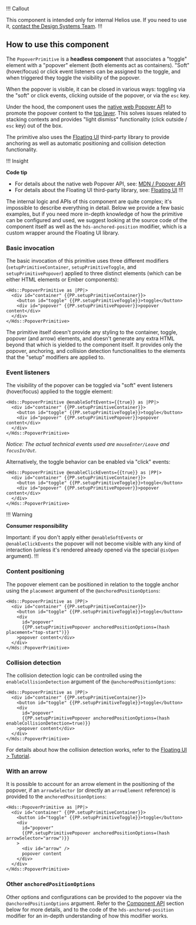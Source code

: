 !!! Callout

This component is intended only for internal Helios use. If you need to use it, [contact the Design Systems Team](/about/support).
!!!

## How to use this component

The `PopoverPrimitive` is a **headless component** that associates a "toggle" element with a "popover" element (both elements act as containers). "Soft" (hover/focus) or click event listeners can be assigned to the toggle, and when triggered they toggle the visibility of the popover.

When the popover is visible, it can be closed in various ways: toggling via the "soft" or click events, clicking outside of the popover, or via the `esc` key.

Under the hood, the component uses the [native web Popover API](https://developer.mozilla.org/en-US/docs/Web/API/Popover_API) to promote the popover content to the [top layer](https://developer.mozilla.org/en-US/docs/Glossary/Top_layer). This solves issues related to stacking contexts and provides "light dismiss" functionality (click outside / `esc` key) out of the box.

The primitive also uses the [Floating UI](https://floating-ui.com/) third-party library to provide anchoring as well as automatic positioning and collision detection functionality.

!!! Insight

**Code tip**

- For details about the native web Popover API, see: [MDN / Popover API](https://developer.mozilla.org/en-US/docs/Web/API/Popover_API)
- For details about the Floating UI third-party library, see: [Floating UI](https://floating-ui.com/)
!!!

The internal logic and APIs of this component are quite complex; it's impossible to describe everything in detail. Below we provide a few basic examples, but if you need more in-depth knowledge of how the primitive can be configured and used, we suggest looking at the source code of the component itself as well as the `hds-anchored-position` modifier, which is a custom wrapper around the Floating UI library.

### Basic invocation

The basic invocation of this primitive uses three different modifiers (`setupPrimitiveContainer`, `setupPrimitiveToggle`, and `setupPrimitivePopover`) applied to three distinct elements (which can be either HTML elements or Ember components):

```handlebars{data-execute=false}
<Hds::PopoverPrimitive as |PP|>
  <div id="container" {{PP.setupPrimitiveContainer}}>
    <button id="toggle" {{PP.setupPrimitiveToggle}}>toggle</button>
    <div id="popover" {{PP.setupPrimitivePopover}}>popover content</div>
  </div>
</Hds::PopoverPrimitive>
```

The primitive itself doesn't provide any styling to the container, toggle, popover (and arrow) elements, and doesn't generate any extra HTML beyond that which is yielded to the component itself. It provides only the popover, anchoring, and collision detection functionalities to the elements that the "setup" modifiers are applied to.

### Event listeners

The visibility of the popover can be toggled via "soft" event listeners (hover/focus) applied to the toggle element:

```handlebars{data-execute=false}
<Hds::PopoverPrimitive @enableSoftEvents={{true}} as |PP|>
  <div id="container" {{PP.setupPrimitiveContainer}}>
    <button id="toggle" {{PP.setupPrimitiveToggle}}>toggle</button>
    <div id="popover" {{PP.setupPrimitivePopover}}>popover content</div>
  </div>
</Hds::PopoverPrimitive>
```

_Notice: The actual technical events used are `mouseEnter/Leave` and `focusIn/Out`._

Alternatively, the toggle behavior can be enabled via "click" events:

```handlebars{data-execute=false}
<Hds::PopoverPrimitive @enableClickEvents={{true}} as |PP|>
  <div id="container" {{PP.setupPrimitiveContainer}}>
    <button id="toggle" {{PP.setupPrimitiveToggle}}>toggle</button>
    <div id="popover" {{PP.setupPrimitivePopover}}>popover content</div>
  </div>
</Hds::PopoverPrimitive>
```

!!! Warning

**Consumer responsibility**

Important: if you don't apply either `@enableSoftEvents` or `@enableClickEvents` the popover will not become visible with any kind of interaction (unless it's rendered already opened via the special `@isOpen` argument).
!!!

### Content positioning

The popover element can be positioned in relation to the toggle anchor using the `placement` argument of the `@anchoredPositionOptions`:

```handlebars{data-execute=false}
<Hds::PopoverPrimitive as |PP|>
  <div id="container" {{PP.setupPrimitiveContainer}}>
    <button id="toggle" {{PP.setupPrimitiveToggle}}>toggle</button>
    <div
      id="popover"
      {{PP.setupPrimitivePopover anchoredPositionOptions=(hash placement="top-start")}}
    >popover content</div>
  </div>
</Hds::PopoverPrimitive>
```

### Collision detection

The collision detection logic can be controlled using the `enableCollisionDetection` argument of the `@anchoredPositionOptions`:

```handlebars{data-execute=false}
<Hds::PopoverPrimitive as |PP|>
  <div id="container" {{PP.setupPrimitiveContainer}}>
    <button id="toggle" {{PP.setupPrimitiveToggle}}>toggle</button>
    <div
      id="popover"
      {{PP.setupPrimitivePopover anchoredPositionOptions=(hash enableCollisionDetection=true)}}
    >popover content</div>
  </div>
</Hds::PopoverPrimitive>
```

For details about how the collision detection works, refer to the [Floating UI > Tutorial](https://floating-ui.com/docs/tutorial).

### With an arrow

It is possible to account for an arrow element in the positioning of the popover, if an `arrowSelector` (or directly an `arrowElement` reference) is provided to the `anchoredPositionOptions`:

```handlebars{data-execute=false}
<Hds::PopoverPrimitive as |PP|>
  <div id="container" {{PP.setupPrimitiveContainer}}>
    <button id="toggle" {{PP.setupPrimitiveToggle}}>toggle</button>
    <div
      id="popover"
      {{PP.setupPrimitivePopover anchoredPositionOptions=(hash arrowSelector="arrow")}}
    >
      <div id="arrow" />
      popover content
    </div>
  </div>
</Hds::PopoverPrimitive>
```

### Other `anchoredPositionOptions`

Other options and configurations can be provided to the popover via the `@anchoredPositionOptions` argument. Refer to the [Component API](#component-api) section below for more details, and to the code of the `hds-anchored-position` modifier for an in-depth understanding of how this modifier works.
